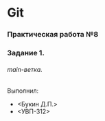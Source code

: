 # Git
### Практическая работа №8
### Задание 1.
###### main-ветка. 

Выполнил:
* <Букин Д.П.>
* <УВП-312>
